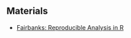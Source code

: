## Materials

- [Fairbanks: Reproducible Analysis in R](/materials/reproducible_research_in_r_fairbanks/index.html)

